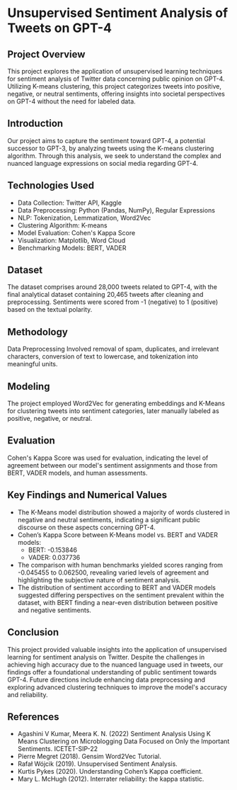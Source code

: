 # Unsupervised Sentiment Analysis of Tweets on GPT-4

## Project Overview
This project explores the application of unsupervised learning techniques for sentiment analysis of Twitter data concerning public opinion on GPT-4. Utilizing K-means clustering, this project categorizes tweets into positive, negative, or neutral sentiments, offering insights into societal perspectives on GPT-4 without the need for labeled data.


## Introduction
Our project aims to capture the sentiment toward GPT-4, a potential successor to GPT-3, by analyzing tweets using the K-means clustering algorithm. Through this analysis, we seek to understand the complex and nuanced language expressions on social media regarding GPT-4.

## Technologies Used
- Data Collection: Twitter API, Kaggle
- Data Preprocessing: Python (Pandas, NumPy), Regular Expressions
- NLP: Tokenization, Lemmatization, Word2Vec
- Clustering Algorithm: K-means
- Model Evaluation: Cohen's Kappa Score
- Visualization: Matplotlib, Word Cloud
- Benchmarking Models: BERT, VADER

## Dataset
The dataset comprises around 28,000 tweets related to GPT-4, with the final analytical dataset containing 20,465 tweets after cleaning and preprocessing. Sentiments were scored from -1 (negative) to 1 (positive) based on the textual polarity.

## Methodology
Data Preprocessing
Involved removal of spam, duplicates, and irrelevant characters, conversion of text to lowercase, and tokenization into meaningful units.

## Modeling
The project employed Word2Vec for generating embeddings and K-Means for clustering tweets into sentiment categories, later manually labeled as positive, negative, or neutral.

## Evaluation
Cohen's Kappa Score was used for evaluation, indicating the level of agreement between our model's sentiment assignments and those from BERT, VADER models, and human assessments.

## Key Findings and Numerical Values
- The K-Means model distribution showed a majority of words clustered in negative and neutral sentiments, indicating a significant public discourse on these aspects concerning GPT-4.
- Cohen’s Kappa Score between K-Means model vs. BERT and VADER models:
  - BERT: -0.153846
  - VADER: 0.037736
- The comparison with human benchmarks yielded scores ranging from -0.045455 to 0.062500, revealing varied levels of agreement and highlighting the subjective nature of sentiment analysis.
- The distribution of sentiment according to BERT and VADER models suggested differing perspectives on the sentiment prevalent within the dataset, with BERT finding a near-even distribution between positive and negative sentiments.

## Conclusion
This project provided valuable insights into the application of unsupervised learning for sentiment analysis on Twitter. Despite the challenges in achieving high accuracy due to the nuanced language used in tweets, our findings offer a foundational understanding of public sentiment towards GPT-4. Future directions include enhancing data preprocessing and exploring advanced clustering techniques to improve the model's accuracy and reliability.

## References
- Agashini V Kumar, Meera K. N. (2022) Sentiment Analysis Using K Means Clustering on Microblogging Data Focused on Only the Important Sentiments. ICETET-SIP-22
- Pierre Megret (2018). Gensim Word2Vec Tutorial.
- Rafał Wójcik (2019). Unsupervised Sentiment Analysis.
- Kurtis Pykes (2020). Understanding Cohen’s Kappa coefficient.
- Mary L. McHugh (2012). Interrater reliability: the kappa statistic.
